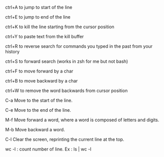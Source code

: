 
ctrl+A to jump to start of the line

ctrl+E to jump to end of the line

ctrl+K to kill the line starting from the cursor position

ctrl+Y to paste text from the kill buffer

ctrl+R to reverse search for commands you typed in the past from your history

ctrl+S to forward search (works in zsh for me but not bash)

ctrl+F to move forward by a char

ctrl+B to move backward by a char

ctrl+W to remove the word backwards from cursor position


C-a Move to the start of the line.

C-e Move to the end of the line.

M-f Move forward a word, where a word is composed of letters and digits.

M-b Move backward a word.

C-l Clear the screen, reprinting the current line at the top.

wc -l : count number of line. Ex : ls | wc -l
